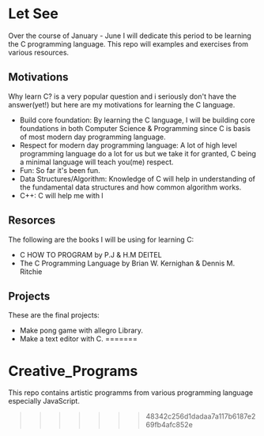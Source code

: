 # Let See

Over the course of January - June I will dedicate this period to be learning the C programming language. This repo will examples and exercises from various resources.

## Motivations

Why learn C? is a very popular question and i seriously don't have the answer(yet!) but here are my motivations for learning the C language.

* Build core foundation: By learning the C language, I will be building core foundations in both Computer Science & Programming since C is basis of most modern day programming language.
* Respect for modern day programming language: A lot of high level programming language do a lot for us but we take it for granted, C being a minimal language will teach you(me) respect.
* Fun: So far it's been fun.
* Data Structures/Algorithm: Knowledge of C will help in understanding of the fundamental data structures and how common algorithm works.
* C++: C will help me with l

## Resorces

The following are the books I will be using for learning C:

* C HOW TO PROGRAM by P.J & H.M DEITEL
* The C Programming Language by Brian W. Kernighan & Dennis M. Ritchie

## Projects

These are the final projects:

* Make pong game with allegro Library.
* Make a text editor with C.
=======
# Creative_Programs

This repo contains artistic programms from various programming language especially JavaScript.
>>>>>>> 48342c256d1dadaa7a117b6187e269fb4afc852e
